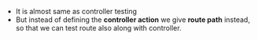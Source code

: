 - It is almost same as controller testing
- But instead of defining the **controller action** we give **route path** instead, so that we can test route also along with  controller. 